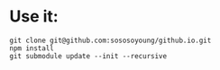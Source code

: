 # Use it:

```
git clone git@github.com:sososoyoung/github.io.git
npm install
git submodule update --init --recursive
```
